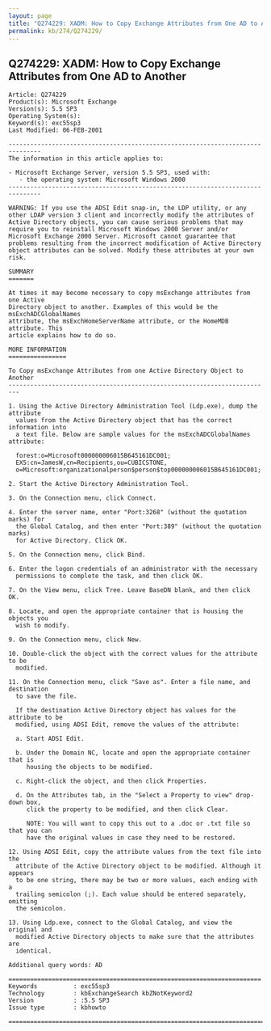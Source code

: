 ```yaml
---
layout: page
title: "Q274229: XADM: How to Copy Exchange Attributes from One AD to Another"
permalink: kb/274/Q274229/
---
```


## Q274229: XADM: How to Copy Exchange Attributes from One AD to Another

	Article: Q274229
	Product(s): Microsoft Exchange
	Version(s): 5.5 SP3
	Operating System(s): 
	Keyword(s): exc55sp3
	Last Modified: 06-FEB-2001
	
	-------------------------------------------------------------------------------
	The information in this article applies to:
	
	- Microsoft Exchange Server, version 5.5 SP3, used with:
	   - the operating system: Microsoft Windows 2000 
	-------------------------------------------------------------------------------
	
	WARNING: If you use the ADSI Edit snap-in, the LDP utility, or any other LDAP version 3 client and incorrectly modify the attributes of Active Directory objects, you can cause serious problems that may require you to reinstall Microsoft Windows 2000 Server and/or Microsoft Exchange 2000 Server. Microsoft cannot guarantee that problems resulting from the incorrect modification of Active Directory object attributes can be solved. Modify these attributes at your own risk.
	
	SUMMARY
	=======
	
	At times it may become necessary to copy msExchange attributes from one Active
	Directory object to another. Examples of this would be the msExchADCGlobalNames
	attribute, the msExchHomeServerName attribute, or the HomeMDB attribute. This
	article explains how to do so.
	
	MORE INFORMATION
	================
	
	To Copy msExchange Attributes from one Active Directory Object to Another
	-------------------------------------------------------------------------
	
	1. Using the Active Directory Administration Tool (Ldp.exe), dump the attribute
	  values from the Active Directory object that has the correct information into
	  a text file. Below are sample values for the msExchADCGlobalNames attribute:
	
	  forest:o=Microsoft000000006015B645161DC001;
	  EX5:cn=JamesW,cn=Recipients,ou=CUBICSTONE,
	  o=Microsoft:organizationalperson$person$top000000006015B645161DC001;
	
	2. Start the Active Directory Administration Tool.
	
	3. On the Connection menu, click Connect.
	
	4. Enter the server name, enter "Port:3268" (without the quotation marks) for
	  the Global Catalog, and then enter "Port:389" (without the quotation marks)
	  for Active Directory. Click OK.
	
	5. On the Connection menu, click Bind.
	
	6. Enter the logon credentials of an administrator with the necessary
	  permissions to complete the task, and then click OK.
	
	7. On the View menu, click Tree. Leave BaseDN blank, and then click OK.
	
	8. Locate, and open the appropriate container that is housing the objects you
	  wish to modify.
	
	9. On the Connection menu, click New.
	
	10. Double-click the object with the correct values for the attribute to be
	  modified.
	
	11. On the Connection menu, click "Save as". Enter a file name, and destination
	  to save the file.
	
	  If the destination Active Directory object has values for the attribute to be
	  modified, using ADSI Edit, remove the values of the attribute:
	
	  a. Start ADSI Edit.
	
	  b. Under the Domain NC, locate and open the appropriate container that is
	     housing the objects to be modified.
	
	  c. Right-click the object, and then click Properties.
	
	  d. On the Attributes tab, in the "Select a Property to view" drop-down box,
	     click the property to be modified, and then click Clear.
	
	     NOTE: You will want to copy this out to a .doc or .txt file so that you can
	     have the original values in case they need to be restored.
	
	12. Using ADSI Edit, copy the attribute values from the text file into the
	  attribute of the Active Directory object to be modified. Although it appears
	  to be one string, there may be two or more values, each ending with a
	  trailing semicolon (;). Each value should be entered separately, omitting
	  the semicolon.
	
	13. Using Ldp.exe, connect to the Global Catalog, and view the original and
	  modified Active Directory objects to make sure that the attributes are
	  identical.
	
	Additional query words: AD
	
	======================================================================
	Keywords          : exc55sp3 
	Technology        : kbExchangeSearch kbZNotKeyword2
	Version           : :5.5 SP3
	Issue type        : kbhowto
	
	=============================================================================
	
